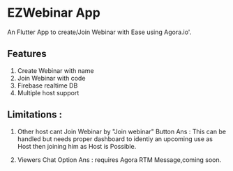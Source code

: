 # EZWebinar App

An Flutter App to create/Join Webinar with Ease using Agora.io'.

## Features
1. Create Webinar with name
2. Join Webinar with code
3. Firebase realtime DB 
4. Multiple host support


## Limitations : 
1. Other host cant Join Webinar by "Join webinar" Button 
Ans : This can be handled but needs proper dashboard to identiy an 
      upcoming use as Host then joining him as Host is Possible.

2. Viewers Chat Option
Ans : requires Agora RTM Message,coming soon.      

